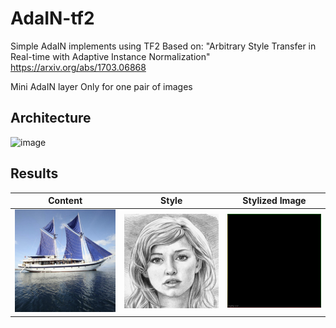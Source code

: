 # AdaIN-tf2
Simple AdaIN implements using TF2
Based on: "Arbitrary Style Transfer in Real-time with Adaptive Instance Normalization" https://arxiv.org/abs/1703.06868

Mini AdaIN layer Only for one pair of images

## Architecture

![image](https://user-images.githubusercontent.com/61140071/128589787-5ef50472-0c4d-4c56-9535-9a3048149c1b.png)

## Results

|Content|Style|Stylized Image
:-------------------------:|:-------------------------:|:-------------------------:
<img src="https://github.com/yjunej/AdaIN-tf2/raw/master/data/content.jpg">|<img src="https://github.com/yjunej/AdaIN-tf2/raw/master/data/style.jpg">|<img src="https://github.com/yjunej/AdaIN-tf2/raw/master/result/result.gif">



